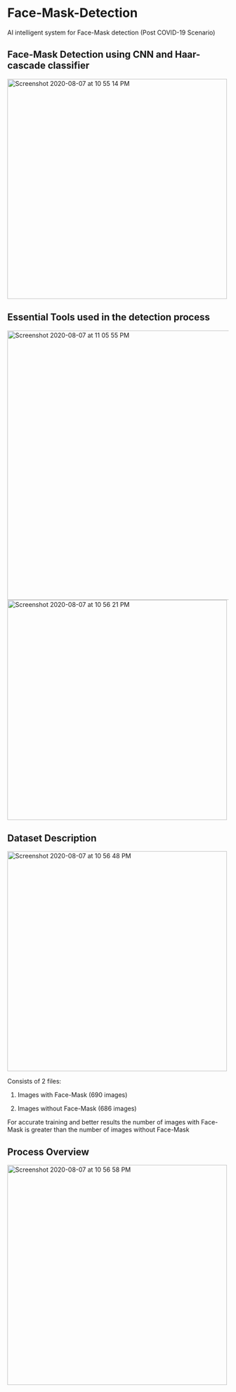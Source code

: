 # Face-Mask-Detection
AI intelligent system for Face-Mask detection (Post COVID-19 Scenario)

## Face-Mask Detection using CNN and Haar-cascade classifier 

<img width="500" alt="Screenshot 2020-08-07 at 10 55 14 PM" src="https://user-images.githubusercontent.com/54894091/89671740-22303200-d901-11ea-8765-13801a10e896.png">

## Essential Tools used in the detection process

<img width="612" alt="Screenshot 2020-08-07 at 11 05 55 PM" src="https://user-images.githubusercontent.com/54894091/89672626-98816400-d902-11ea-949f-7c7f81e09f16.png">

<img width="500" alt="Screenshot 2020-08-07 at 10 56 21 PM" src="https://user-images.githubusercontent.com/54894091/89671784-3aa04c80-d901-11ea-95f3-87816027ff59.png">

## Dataset Description

<img width="500" alt="Screenshot 2020-08-07 at 10 56 48 PM" src="https://user-images.githubusercontent.com/54894091/89671860-59064800-d901-11ea-9e7a-a8b5f51b2ef2.png">

Consists of 2 files:

1) Images with Face-Mask (690 images)

2) Images without Face-Mask (686 images)

For accurate training and better results the number of images with Face-Mask is greater than the number of images without Face-Mask


## Process Overview

<img width="500" alt="Screenshot 2020-08-07 at 10 56 58 PM" src="https://user-images.githubusercontent.com/54894091/89671873-5d326580-d901-11ea-9b33-564f6c4c7f81.png">


